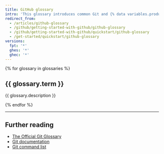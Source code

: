 ```yaml
---
title: GitHub glossary
intro: 'This glossary introduces common Git and {% data variables.product.prodname_dotcom %} terminology.'
redirect_from:
  - /articles/github-glossary
  - /github/getting-started-with-github/github-glossary
  - /github/getting-started-with-github/quickstart/github-glossary
  - /get-started/quickstart/github-glossary
versions:
  fpt: '*'
  ghes: '*'
  ghec: '*'
---
```

{% for glossary in glossaries %}

## {{ glossary.term }}

  {{ glossary.description }}

{% endfor %}

---

## Further reading

* [The Official Git Glossary](https://www.kernel.org/pub/software/scm/git/docs/gitglossary.html)
* [Git documentation](https://git-scm.com/docs)
* [Git command list](https://git-scm.com/docs/git#_git_commands)
